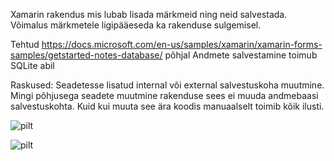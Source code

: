 Xamarin rakendus mis lubab lisada märkmeid ning neid salvestada.
Võimalus märkmetele ligipääeseda ka rakenduse sulgemisel.

Tehtud https://docs.microsoft.com/en-us/samples/xamarin/xamarin-forms-samples/getstarted-notes-database/ põhjal
Andmete salvestamine toimub SQLite abil

Raskused:
Seadetesse lisatud internal või external salvestuskoha muutmine. Mingi põhjusega seadete muutmine rakenduse sees ei muuda andmebaasi salvestuskohta. Kuid kui muuta see ära koodis manuaalselt toimib kõik ilusti.

![pilt](https://user-images.githubusercontent.com/55189737/113577229-9bfff300-9629-11eb-9d0b-867b0a14a49f.png)

![pilt](https://user-images.githubusercontent.com/55189737/113577405-e4b7ac00-9629-11eb-88bc-741dca4d28a6.png)
